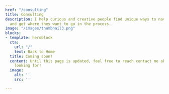 ```yaml
---
href: "/consulting"
title: Consulting
description: I help curious and creative people find unique ways to navigate life
  and get where they want to go in the process.
image: "/images/thumbnail3.png"
blocks:
- template: heroblock
  cta:
    url: "/"
    text: Back to Home
  title: Coming soon!
  content: Until this page is updated, feel free to reach contact me about what you're
    looking for!
  image:
    alt: ''
    src: ''

---
```

